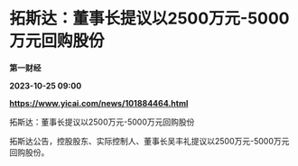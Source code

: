 # 拓斯达：董事长提议以2500万元-5000万元回购股份
**第一财经**

**2023-10-25 09:00**

**https://www.yicai.com/news/101884464.html**

拓斯达：董事长提议以2500万元-5000万元回购股份

拓斯达公告，控股股东、实际控制人、董事长吴丰礼提议以2500万元-5000万元回购股份。